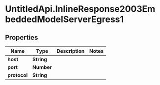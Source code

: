 # UntitledApi.InlineResponse2003EmbeddedModelServerEgress1

## Properties

Name | Type | Description | Notes
------------ | ------------- | ------------- | -------------
**host** | **String** |  | 
**port** | **Number** |  | 
**protocol** | **String** |  | 



